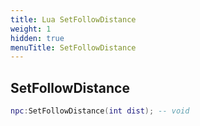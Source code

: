 ```yaml
---
title: Lua SetFollowDistance
weight: 1
hidden: true
menuTitle: SetFollowDistance
---
```

## SetFollowDistance
```lua
npc:SetFollowDistance(int dist); -- void
```